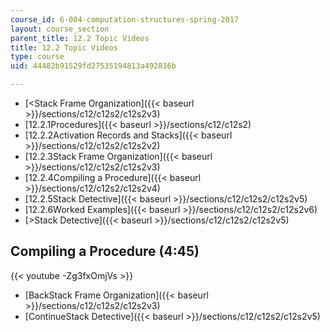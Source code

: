 ```yaml
---
course_id: 6-004-computation-structures-spring-2017
layout: course_section
parent_title: 12.2 Topic Videos
title: 12.2 Topic Videos
type: course
uid: 44482b91529fd27535194813a492816b

---
```


*   [<Stack Frame Organization]({{< baseurl >}}/sections/c12/c12s2/c12s2v3)
*   [12.2.1Procedures]({{< baseurl >}}/sections/c12/c12s2)
*   [12.2.2Activation Records and Stacks]({{< baseurl >}}/sections/c12/c12s2/c12s2v2)
*   [12.2.3Stack Frame Organization]({{< baseurl >}}/sections/c12/c12s2/c12s2v3)
*   [12.2.4Compiling a Procedure]({{< baseurl >}}/sections/c12/c12s2/c12s2v4)
*   [12.2.5Stack Detective]({{< baseurl >}}/sections/c12/c12s2/c12s2v5)
*   [12.2.6Worked Examples]({{< baseurl >}}/sections/c12/c12s2/c12s2v6)
*   [\>Stack Detective]({{< baseurl >}}/sections/c12/c12s2/c12s2v5)

Compiling a Procedure (4:45)
----------------------------

{{< youtube -Zg3fxOmjVs >}}

*   [BackStack Frame Organization]({{< baseurl >}}/sections/c12/c12s2/c12s2v3)
*   [ContinueStack Detective]({{< baseurl >}}/sections/c12/c12s2/c12s2v5)